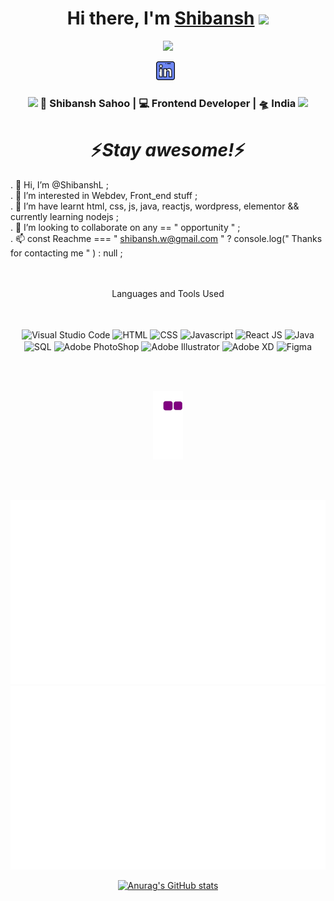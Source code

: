 <!-- 
<div align="center">[![Typing SVG](https://readme-typing-svg.herokuapp.com/?lines=Shibansh+Sahoo;Trying+to+change+the+world;One+language+at+a+time)](https://git.io/typing-svg)</div> -->




<div align="center"> <h1>Hi there, I'm <a href="https://hemant.codes">Shibansh</a> <img src="https://media.giphy.com/media/hvRJCLFzcasrR4ia7z/giphy.gif" width="25px"> </h1> <img src="https://pronoun.cyou/x/y?subject=He&object=Him&height=20"> </div> <p align='center'> <a href="https://www.linkedin.com/in/shibansh-sahoo-a436061a3/"><img height="30" src="https://raw.githubusercontent.com/8bithemant/8bithemant/master/linkedin.png?raw=true"></a>&nbsp;&nbsp; 
 
 
<!-- <div align="center">[![Typing SVG](https://readme-typing-svg.herokuapp.com/?lines=Shibansh+Sahoo;Trying+to+change+the+world;One+language+at+a+time)](https://git.io/typing-svg)  -->
 
<div align="center">
<h3><img src="https://media.giphy.com/media/WUlplcMpOCEmTGBtBW/giphy.gif" width="30"> 🙎 Shibansh Sahoo | 💻 Frontend Developer | 🛸 India <img src="https://media.giphy.com/media/WUlplcMpOCEmTGBtBW/giphy.gif" width="30"></h3> </div>

<h1 align='center'>⚡️<i>Stay awesome!</i>⚡️</h1>




. 👋 Hi, I’m @ShibanshL ;<br>
. 👀 I’m interested in Webdev, Front_end stuff ;<br>
. 🌱 I’m have learnt html, css, js, java, reactjs, wordpress, elementor && currently learning nodejs ;<br>
. 💞️ I’m looking to collaborate on any == " opportunity " ;<br>
. 📫 const Reachme === " shibansh.w@gmail.com " ? console.log(" Thanks for contacting me " ) : null ; <br>
<br><br>


<div align="center">

Languages and Tools Used
<br>
<br>
<br>
 
<!-- <div align = "center"> -->
<img align="center" alt="Visual Studio Code" width="50px " src="https://hoing.io/storage/2020/10/vscode-logo-2.png">
<img align="center" alt="HTML" width="50px" src="https://clipground.com/images/html-logo-png-3.png">
<img align="center" alt="CSS" width="30px" src="https://www.logolynx.com/images/logolynx/8f/8fb97dec724d750d2085173816712ffc.png">
<img align="center" alt="Javascript" width="22px" src="https://cdn.freelogovectors.net/wp-content/uploads/2020/11/javascript_logo.png">
<img align="center" alt="React JS" width="24px" src="https://ugross.gallerycdn.vsassets.io/extensions/ugross/vscode-react-snippets/1.3.0/1519481679046/Microsoft.VisualStudio.Services.Icons.Default">
<img align="center" alt="Java" width="26px" src="https://tinycode.hk/wp-content/uploads/2015/01/java-logo-png-300x300.png">
<img align="center" alt="SQL" width="20px" src="https://www.freeiconspng.com/uploads/sql-server-icon-png-29.png">
<img align="center" alt="Adobe PhotoShop" width="28px" src="https://logodownload.org/wp-content/uploads/2019/10/photoshop-logo-0.png">
<img align="center" alt="Adobe Illustrator" width="26px" src="https://images.vexels.com/media/users/3/162832/isolated/preview/b3a22210d5eef77d76bbaeca8dbcd1c6-adobe-ilustrador-ai-colorido---cone-by-vexels.png">
<img align="center" alt="Adobe XD" width="30px" src="https://cdn.freebiesupply.com/logos/thumbs/2x/adobe-xd-logo.png">
<img align="center" alt="Figma" width="26px" src="https://2.bp.blogspot.com/-KVFNcyNJpmc/XIe-Sqa674I/AAAAAAAAIuk/VRK5WWydfD4yjMq_AkU6B2h3WAROEvOMgCK4BGAYYCw/s1600/logo%2Bfigma%2Bicon.png" >


<br><br>
 
 ![snake gif](https://github.com/ShibanshL/ShibanshL/blob/output/github-contribution-grid-snake.gif)
 
 <br><br>

![](https://github.com/ShibanshL/My-Stats/blob/master/generated/languages.svg)
![](https://github.com/ShibanshL/My-Stats/blob/master/generated/overview.svg)



[![Anurag's GitHub stats](https://github-readme-stats.vercel.app/api?username=ShibanshL)](https://github.com/anuraghazra/github-readme-stats)
<br><br>

<!-- ![](https://github.com/ShibanshL/My_stats/blob/master/generated/overview.svg) ![](https://github.com/ShibanshL/My_stats/blob/master/generated/languages.svg)
 -->
 
 
 
